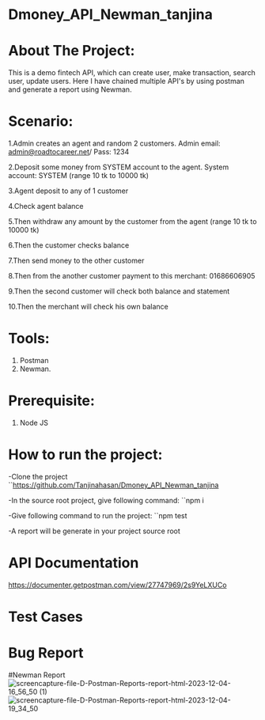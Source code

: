 # Dmoney_API_Newman_tanjina
# About The Project:
This is a demo fintech API, which can create user, make transaction, search user, update users. Here I have chained multiple API's by using postman and generate a report using Newman.

# Scenario:
1.Admin creates an agent and random 2 customers. Admin email: admin@roadtocareer.net/ Pass: 1234

2.Deposit some money from SYSTEM account to the agent. System account: SYSTEM (range 10 tk to 10000 tk)

3.Agent deposit to any of 1 customer

4.Check agent balance

5.Then withdraw any amount by the customer from the agent (range 10 tk to 10000 tk)

6.Then the customer checks balance

7.Then send money to the other customer

8.Then from the another customer payment to this merchant: 01686606905

9.Then the second customer will check both balance and statement

10.Then the merchant will check his own balance
# Tools:
1. Postman
2. Newman.


# Prerequisite:
1. Node JS


# How to run the project:

-Clone the project
``https://github.com/Tanjinahasan/Dmoney_API_Newman_tanjina

-In the source root project, give following command:
``npm i

-Give following command to run the project:
``npm test

-A report will be generate in your project source root

# API Documentation

https://documenter.getpostman.com/view/27747969/2s9YeLXUCo

# Test Cases


# Bug Report





#Newman Report
![screencapture-file-D-Postman-Reports-report-html-2023-12-04-16_56_50 (1)](https://github.com/Tanjinahasan/Dmoney_API_Newman_tanjina/assets/49097888/a7f55bea-b66f-433f-8659-f79978509aec)
![screencapture-file-D-Postman-Reports-report-html-2023-12-04-19_34_50](https://github.com/Tanjinahasan/Dmoney_API_Newman_tanjina/assets/49097888/7c9a514b-ead8-43d9-8b79-8ed8301b28f8)

